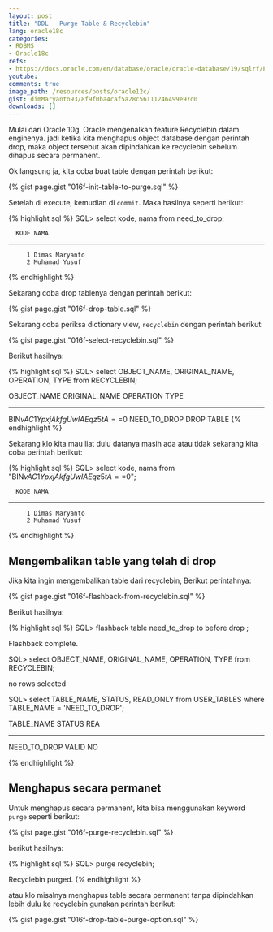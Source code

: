 ```yaml
---
layout: post
title: "DDL - Purge Table & Recyclebin"
lang: oracle18c
categories:
- RDBMS
- Oracle18c
refs: 
- https://docs.oracle.com/en/database/oracle/oracle-database/19/sqlrf/PURGE.html#GUID-9257F773-E019-4464-80F4-F5AB61D7D9B6
youtube: 
comments: true
image_path: /resources/posts/oracle12c/
gist: dimMaryanto93/8f9f0ba4caf5a28c56111246499e97d0
downloads: []
---
```


Mulai dari Oracle 10g, Oracle mengenalkan feature Recyclebin dalam enginenya. jadi ketika kita menghapus object database dengan perintah drop, maka object tersebut akan dipindahkan ke recyclebin sebelum dihapus secara permanent.

Ok langsung ja, kita coba buat table dengan perintah berikut:

{% gist page.gist "016f-init-table-to-purge.sql" %}

Setelah di execute, kemudian di `commit`. Maka hasilnya seperti berikut:

{% highlight sql %}
SQL> select kode, nama from need_to_drop;

      KODE NAMA
---------- --------------------------------------------------
         1 Dimas Maryanto
         2 Muhamad Yusuf
{% endhighlight %}

Sekarang coba drop tablenya dengan perintah berikut:

{% gist page.gist "016f-drop-table.sql" %}

Sekarang coba periksa dictionary view, `recyclebin` dengan perintah berikut:

{% gist page.gist "016f-select-recyclebin.sql" %}

Berikut hasilnya:

{% highlight sql %}
SQL> select OBJECT_NAME, ORIGINAL_NAME, OPERATION, TYPE from RECYCLEBIN;

OBJECT_NAME                       ORIGINAL_NAME          OPERATION TYPE
--------------------------------- ---------------------- --------- ------------------
BIN$vAC1YpxjAkfgUwIAEqz5tA==$0    NEED_TO_DROP           DROP      TABLE
{% endhighlight %}

Sekarang klo kita mau liat dulu datanya masih ada atau tidak sekarang kita coba perintah berikut:

{% highlight sql %}
SQL> select kode, nama
from "BIN$vAC1YpxjAkfgUwIAEqz5tA==$0";

      KODE NAMA
---------- --------------------------------------------------
         1 Dimas Maryanto
         2 Muhamad Yusuf
{% endhighlight %}

## Mengembalikan table yang telah di drop

Jika kita ingin mengembalikan table dari recyclebin, Berikut perintahnya:

{% gist page.gist "016f-flashback-from-recyclebin.sql" %}

Berikut hasilnya:

{% highlight sql %}
SQL> flashback table need_to_drop to before drop ;

Flashback complete.

SQL> select OBJECT_NAME, ORIGINAL_NAME, OPERATION, TYPE
from RECYCLEBIN;

no rows selected

SQL> select TABLE_NAME, STATUS, READ_ONLY
from USER_TABLES
where TABLE_NAME = 'NEED_TO_DROP';

TABLE_NAME                   STATUS   REA
---------------------------- -------- ---
NEED_TO_DROP                 VALID    NO

{% endhighlight %}

## Menghapus secara permanet

Untuk menghapus secara permanent, kita bisa menggunakan keyword `purge` seperti berikut:

{% gist page.gist "016f-purge-recyclebin.sql" %}

berikut hasilnya:

{% highlight sql %}
SQL> purge recyclebin;

Recyclebin purged.
{% endhighlight %}

atau klo misalnya menghapus table secara permanent tanpa dipindahkan lebih dulu ke recyclebin gunakan perintah berikut:

{% gist page.gist "016f-drop-table-purge-option.sql" %}